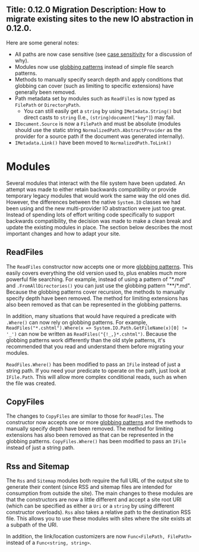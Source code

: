 Title: 0.12.0 Migration
Description: How to migrate existing sites to the new IO abstraction in 0.12.0.
---

Here are some general notes:
- All paths are now case sensitive (see [case sensitivity](/getting-started/io#case-sensitivity) for a discussion of why).
- Modules now use [globbing patterns](/getting-started/io#globbing) instead of simple file search patterns.
- Methods to manually specify search depth and apply conditions that globbing can cover (such as limiting to specific extensions) have generally been removed.
- Path metadata set by modules such as `ReadFiles` is now typed as `FilePath` or `DirectoryPath`.
  - You can still easily get a `string` by using `IMetadata.String()` but direct casts to `string` (I.e., `(string)document["key"]`) may fail.
- `IDocument.Source` is now a `FilePath` and must be absolute (modules should use the static string `NormalizedPath.AbstractProvider` as the provider for a source path if the document was generated internally).
- `IMetadata.Link()` have been moved to `NormalizedPath.ToLink()`

# Modules

Several modules that interact with the file system have been updated. An attempt was made to either retain backwards compatibility or provide temporary legacy modules that would work the same way the old ones did. However, the differences between the native `System.IO` classes we had been using and the new multi-provider IO abstraction were just too great. Instead of spending lots of effort writing code specifically to support backwards compatibility, the decision was made to make a clean break and update the existing modules in place. The section below describes the most important changes and how to adapt your site.

## ReadFiles

The `ReadFiles` constructor now accepts one or more [globbing patterns](/getting-started/io#globbing). This easily covers everything the old version used to, plus enables much more powerful file searching. For example, instead of using a pattern of "\*.md" and `.FromAllDirectories()` you can just use the globbing pattern "\*\*/\*.md". Because the globbing patterns cover recursion, the methods to manually specify depth have been removed. The method for limiting extensions has also been removed as that can be represented in the globbing patterns.

In addition, many situations that would have required a predicate with `.Where()` can now rely on globbing patterns. For example, `ReadFiles("*.cshtml").Where(x => System.IO.Path.GetFileName(x)[0] != '_')` can now be written as `ReadFiles("{!_,}*.cshtml")`. Because the globbing patterns work differently than the old style patterns, it's recommended that you read and understand them before migrating your modules.

`ReadFiles.Where()` has been modified to pass an `IFile` instead of just a string path. If you need your predicate to operate on the path, just look at `IFile.Path`. This will allow more complex conditional reads, such as when the file was created.

## CopyFiles

The changes to `CopyFiles` are similar to those for `ReadFiles`. The constructor now accepts one or more [globbing patterns](/getting-started/io#globbing) and the methods to manually specify depth have been removed. The method for limiting extensions has also been removed as that can be represented in the globbing patterns. `CopyFiles.Where()` has been modified to pass an `IFile` instead of just a string path.

## Rss and Sitemap

The `Rss` and `Sitemap` modules both require the full URL of the output site to generate their content (since RSS and sitemap files are intended for consumption from outside the site). The main changes to these modules are that the constructors are now a little different and accept a site root URI (which can be specified as either a `Uri` or a `string` by using different constructor overloads). `Rss` also takes a relative path to the destination RSS file. This allows you to use these modules with sites where the site exists at a subpath of the URI.

In addition, the link/location customizers are now `Func<FilePath, FilePath>` instead of a `Func<string, string>`.